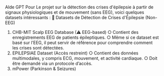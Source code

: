 AIde GPT
Pour Le projet sur la détection des crises d'épilepsie à partir de signaux physiologiques et de
mouvement (sans EEG), voici quelques datasets intéressants :
🔹 Datasets de Détection de Crises d'Épilepsie (Non-EEG)
1. CHB-MIT Scalp EEG Database (⚠ EEG-based)
○ Contient des enregistrements EEG de patients épileptiques.
○ Même si ce dataset est basé sur l’EEG, il peut servir de référence pour
comprendre comment les crises sont détectées.
2. EPILEPSIAE Dataset (Accès restreint)
○ Contient des données multimodales, y compris ECG, mouvement, et activité
cardiaque.
○ Doit être demandé via un protocole d’accès.
3. mPower (Parkinson & Seizures)